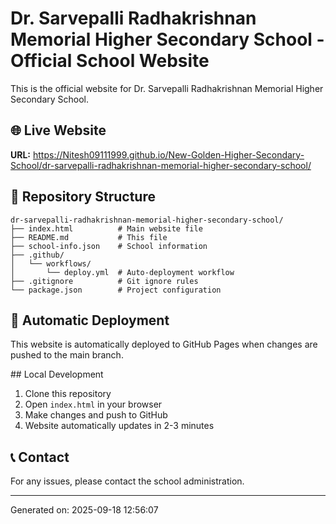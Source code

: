 # Dr. Sarvepalli Radhakrishnan Memorial Higher Secondary School - Official School Website

This is the official website for Dr. Sarvepalli Radhakrishnan Memorial Higher Secondary School.

## 🌐 Live Website
**URL:** https://Nitesh09111999.github.io/New-Golden-Higher-Secondary-School/dr-sarvepalli-radhakrishnan-memorial-higher-secondary-school/

## 📁 Repository Structure
```
dr-sarvepalli-radhakrishnan-memorial-higher-secondary-school/
├── index.html          # Main website file
├── README.md           # This file
├── school-info.json    # School information
├── .github/
│   └── workflows/
│       └── deploy.yml  # Auto-deployment workflow
├── .gitignore          # Git ignore rules
└── package.json        # Project configuration
```

## 🚀 Automatic Deployment
This website is automatically deployed to GitHub Pages when changes are pushed to the main branch.

##️ Local Development
1. Clone this repository
2. Open `index.html` in your browser
3. Make changes and push to GitHub
4. Website automatically updates in 2-3 minutes

## 📞 Contact
For any issues, please contact the school administration.

---
Generated on: 2025-09-18 12:56:07
